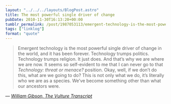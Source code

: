 ```yaml
---
layout: "../../../layouts/BlogPost.astro"
title: The most powerful single driver of change
pubDate: 2010-11-30T16:13:20+00:00
tumblr_permalink: /post/1987053113/emergent-technology-is-the-most-powerful-single
tags: ["linklog"]
format: "quote"
---
```


> Emergent technology is the most powerful single driver of change in the world, and it has been forever. Technology trumps politics. Technology trumps religion. It just does. And that’s why we are where we are now. It seems so self-evident to me that I can never go to that _Technology: threat or menace?_ position. Okay, well, if we don’t do this, what are we going to do? This is not only what we do, it’s literally who we are as a species. We’ve become something other than what our ancestors were.

— <cite>[William Gibson, _The Vulture Transcript_](https://www.vulture.com/2010/09/vulture_transcript_william_gib.html)</cite>
